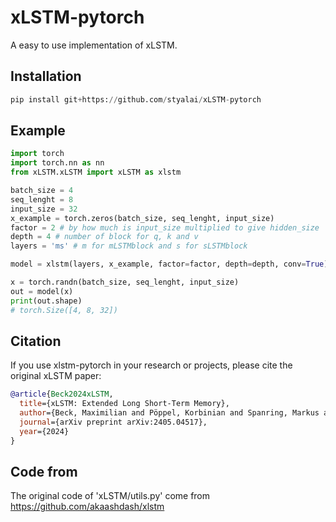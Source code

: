 # xLSTM-pytorch
A easy to use implementation of xLSTM.

## Installation
```python
pip install git+https://github.com/styalai/xLSTM-pytorch
```
## Example

```python
import torch
import torch.nn as nn
from xLSTM.xLSTM import xLSTM as xlstm

batch_size = 4
seq_lenght = 8
input_size = 32
x_example = torch.zeros(batch_size, seq_lenght, input_size)
factor = 2 # by how much is input_size multiplied to give hidden_size
depth = 4 # number of block for q, k and v
layers = 'ms' # m for mLSTMblock and s for sLSTMblock

model = xlstm(layers, x_example, factor=factor, depth=depth, conv=True)

x = torch.randn(batch_size, seq_lenght, input_size)
out = model(x)
print(out.shape)
# torch.Size([4, 8, 32])
```
## Citation

If you use xlstm-pytorch in your research or projects, please cite the original xLSTM paper:

```bibtex
@article{Beck2024xLSTM,
  title={xLSTM: Extended Long Short-Term Memory},
  author={Beck, Maximilian and Pöppel, Korbinian and Spanring, Markus and Auer, Andreas and Prudnikova, Oleksandra and Kopp, Michael and Klambauer, Günter and Brandstetter, Johannes and Hochreiter, Sepp},
  journal={arXiv preprint arXiv:2405.04517},
  year={2024}
}
```
## Code from
The original code of 'xLSTM/utils.py' come from https://github.com/akaashdash/xlstm
